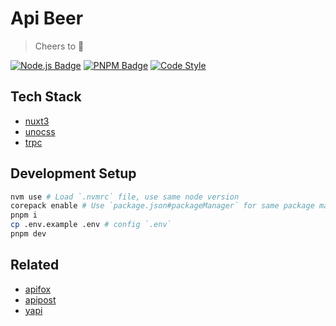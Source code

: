 # Api Beer

> Cheers to 🍺

[![Node.js Badge](https://img.shields.io/badge/Node.js-v18-black)](https://nodejs.org/)
[![PNPM Badge](https://img.shields.io/badge/package_manager-pnpm-black)](https://pnpm.io/)
[![Code Style](https://antfu.me/badge-code-style.svg)](https://github.com/antfu/eslint-config)

## Tech Stack

- [nuxt3](https://nuxt.com/)
- [unocss](https://unocss.dev/)
- [trpc](https://trpc.io/)

## Development Setup

```bash
nvm use # Load `.nvmrc` file, use same node version
corepack enable # Use `package.json#packageManager` for same package manager ,refs: https://nodejs.org/api/corepack.html
pnpm i
cp .env.example .env # config `.env`
pnpm dev
```

## Related

- [apifox](https://apifox.com/)
- [apipost](https://www.apipost.cn/)
- [yapi](https://github.com/YMFE/yapi)
